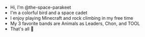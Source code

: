 - Hi, I’m @the-space-parakeet
- I'm a colorful bird and a space cadet
- I enjoy playing Minecraft and rock climbing in my free time
- My 3 favorite bands are Animals as Leaders, Chon, and TOOL
- That's all 🦜
<!---
the-space-parakeet/the-space-parakeet is a ✨ special ✨ repository because its `README.md` (this file) appears on your GitHub profile.
You can click the Preview link to take a look at your changes.
--->
